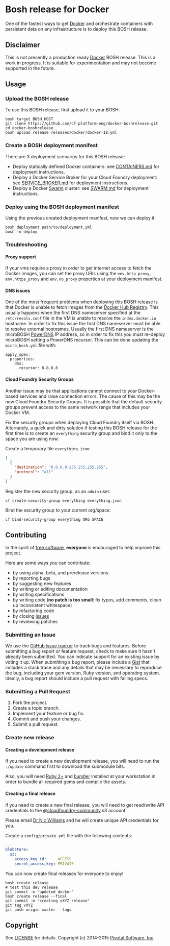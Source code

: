 # Bosh release for Docker

One of the fastest ways to get [Docker](https://www.docker.io/) and orchestrate containers with persistent data on any
infrastructure is to deploy this BOSH release.

## Disclaimer

This is not presently a production ready [Docker](https://www.docker.io/) BOSH release. This is a work in progress.
It is suitable for experimentation and may not become supported in the future.

## Usage

### Upload the BOSH release

To use this BOSH release, first upload it to your BOSH:

```
bosh target BOSH_HOST
git clone https://github.com/cf-platform-eng/docker-boshrelease.git
cd docker-boshrelease
bosh upload release releases/docker/docker-18.yml
```

### Create a BOSH deployment manifest

There are 3 deployment scenarios for this BOSH release:

* Deploy statically defined Docker containers: see [CONTAINERS.md](https://github.com/cf-platform-eng/docker-boshrelease/blob/master/CONTAINERS.md) for deployment instructions.
* Deploy a Docker Service Broker for your Cloud Foundry deployment: see [SERVICE_BROKER.md](https://github.com/cf-platform-eng/docker-boshrelease/blob/master/SERVICE_BROKER.md) for deployment instructions.
* Deploy a Docker [Swarm](https://github.com/docker/swarm) cluster: see [SWARM.md](https://github.com/cf-platform-eng/docker-boshrelease/blob/master/SWARM.md) for deployment instructions.

### Deploy using the BOSH deployment manifest

Using the previous created deployment manifest, now we can deploy it:

```
bosh deployment path/to/deployment.yml
bosh -n deploy
```

### Troubleshooting

#### Proxy support

If your vms require a proxy in order to get internet access to fetch the Docker images,  you can set the proxy URIs
using the `env.http_proxy`, `env.https_proxy` and `env.no_proxy` properties at your deployment manifest.

#### DNS issues

One of the most frequent problems when deploying this BOSH release is that Docker is unable to fetch images from the
[Docker Hub Registry](https://registry.hub.docker.com/). This usually happens when the first DNS nameserver specified
at the `/etc/resolv.conf` file in the VM is unable to resolve the `index.docker.io` hostname. In order to fix this
issue the first DNS nameserver must be able to resolve external hostnames. Usually the first DNS nameserver is the
microBOSH [PowerDNS](https://www.powerdns.com/) IP address, so in order to fix this you must re-deploy microBOSH
setting a PowerDNS recursor. This can be done updating the `micro_bosh.yml` file with:

```
apply_spec:
  properties:
    dns:
      recursor: 8.8.8.8
```

#### Cloud Foundry Security Groups

Another issue may be that applications cannot connect to your Docker-based services and raise connection errors.
The cause of this may be the new Cloud Foundry Security Groups. It is possible that the default security groups prevent
access to the same network range that includes your Docker VM.

Fix the security groups when deploying Cloud Foundry itself via BOSH. Alternately, a quick and dirty solution if
testing this BOSH release for the first time is to create an `everything` security group and bind it only to the space
you are using now.

Create a temporary file `everything.json`:

```json
[
  {
    "destination": "0.0.0.0-255.255.255.255",
    "protocol": "all"
  }
]
```

Register the new security group, as an `admin` user:

```
cf create-security-group everything everything.json
```

Bind the security group to your current org/space:

```
cf bind-security-group everything ORG SPACE
```

## Contributing

In the spirit of [free software](http://www.fsf.org/licensing/essays/free-sw.html), **everyone** is encouraged to help improve this project.

Here are some ways *you* can contribute:

* by using alpha, beta, and prerelease versions
* by reporting bugs
* by suggesting new features
* by writing or editing documentation
* by writing specifications
* by writing code (**no patch is too small**: fix typos, add comments, clean up inconsistent whitespace)
* by refactoring code
* by closing [issues](https://github.com/cf-platform-eng/docker-boshrelease/issues)
* by reviewing patches

### Submitting an Issue
We use the [GitHub issue tracker](https://github.com/cf-platform-eng/docker-boshrelease/issues) to track bugs and features.
Before submitting a bug report or feature request, check to make sure it hasn't already been submitted. You can indicate
support for an existing issue by voting it up. When submitting a bug report, please include a
[Gist](http://gist.github.com/) that includes a stack trace and any details that may be necessary to reproduce the bug,
including your gem version, Ruby version, and operating system. Ideally, a bug report should include a pull request with
 failing specs.

### Submitting a Pull Request

1. Fork the project.
2. Create a topic branch.
3. Implement your feature or bug fix.
4. Commit and push your changes.
5. Submit a pull request.

### Create new release

#### Creating a development release

If you need to create a new development release, you will need to run the `./update` command first to download the
submodule bits.

Also, you will need [Ruby 2+](https://www.ruby-lang.org) and [bundler](http://bundler.io) installed at your
workstation in order to bundle all required gems and compile the assets.

#### Creating a final release

If you need to create a new final release, you will need to get read/write API credentials to the [@cloudfoundry-community](https://github.com/cloudfoundry-community) s3 account.

Please email [Dr Nic Williams](mailto:&#x64;&#x72;&#x6E;&#x69;&#x63;&#x77;&#x69;&#x6C;&#x6C;&#x69;&#x61;&#x6D;&#x73;&#x40;&#x67;&#x6D;&#x61;&#x69;&#x6C;&#x2E;&#x63;&#x6F;&#x6D;) and he will create unique API credentials for you.

Create a `config/private.yml` file with the following contents:

``` yaml
---
blobstore:
  s3:
    access_key_id:     ACCESS
    secret_access_key: PRIVATE
```

You can now create final releases for everyone to enjoy!

```
bosh create release
# test this dev release
git commit -m "updated docker"
bosh create release --final
git commit -m "creating vXYZ release"
git tag vXYZ
git push origin master --tags
```

## Copyright

See [LICENSE](https://github.com/cf-platform-eng/docker-boshrelease/blob/master/LICENSE) for details.
Copyright (c) 2014-2015 [Pivotal Software, Inc](http://www.pivotal.io/).
